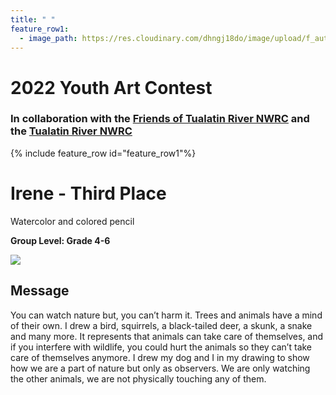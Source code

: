 ```yaml
---
title: " "
feature_row1:
  - image_path: https://res.cloudinary.com/dhngj18do/image/upload/f_auto,q_auto/v1/images/artcontest/ribbon_3
---
```


# 2022 Youth Art Contest

### In collaboration with the [Friends of Tualatin River NWRC](https://fotr.wildapricot.org/) and the [Tualatin River NWRC](https://www.fws.gov/refuge/Tualatin_River/)

{% include feature_row id="feature_row1"%}

# Irene - Third Place  
Watercolor and colored pencil  

**Group Level: Grade 4-6**  

![](https://res.cloudinary.com/dhngj18do/image/upload/f_auto,q_auto/v1/images/artcontest/2022_grp3_3rd2_large)

## Message

You can watch nature but, you can’t harm it. Trees and animals have a mind of their own. I drew a bird, squirrels, a black-tailed deer, a skunk, a snake and many more. It represents that  animals can take care of themselves, and if you interfere with wildlife, you could hurt the animals so they can’t take care of themselves anymore. I drew my dog and I in my drawing to show how we are a part of nature but only as observers. We are only watching the other animals, we are not physically touching any of them.
